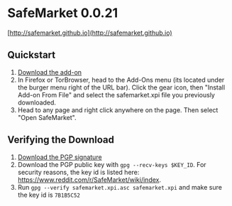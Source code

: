 # SafeMarket 0.0.21

[http://safemarket.github.io](http://safemarket.github.io)

## Quickstart

1. [Download the add-on](https://github.com/SafeMarket/SafeMarket/raw/0.0.21/safemarket.xpi?raw=true)
2. In Firefox or TorBrowser, head to the Add-Ons menu (its located under the burger menu right of the URL bar).
Click the gear icon, then "Install Add-on From File" and select the safemarket.xpi file you previously downloaded.
3. Head to any page and right click anywhere on the page. Then select "Open SafeMarket".

## Verifying the Download

1. [Download the PGP signature](https://github.com/SafeMarket/SafeMarket/raw/0.0.21/safemarket.xpi.asc?raw=true)
2. Download the PGP public key with `gpg --recv-keys $KEY_ID`. For security reasons, the key id is listed here: https://www.reddit.com/r/SafeMarket/wiki/index.
2. Run `gpg --verify safemarket.xpi.asc safemarket.xpi` and make sure the key id is `7B1B5C52`
